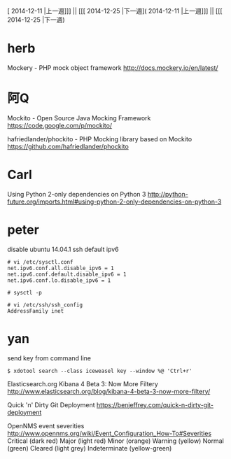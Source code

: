 [ 2014-12-11 |上一週]]] || [[[ 2014-12-25 |下一週]( 2014-12-11 |上一週]]] || [[[ 2014-12-25 |下一週)



# herb

Mockery - PHP mock object framework
<http://docs.mockery.io/en/latest/>  

# 阿Q

Mockito - Open Source Java Mocking Framework
<https://code.google.com/p/mockito/>  

hafriedlander/phockito - PHP Mocking library based on Mockito
<https://github.com/hafriedlander/phockito>  

# Carl

Using Python 2-only dependencies on Python 3
<http://python-future.org/imports.html#using-python-2-only-dependencies-on-python-3>  

# peter

disable ubuntu 14.04.1 ssh default ipv6


    # vi /etc/sysctl.conf
    net.ipv6.conf.all.disable_ipv6 = 1
    net.ipv6.conf.default.disable_ipv6 = 1
    net.ipv6.conf.lo.disable_ipv6 = 1
    
    # sysctl -p
    
    # vi /etc/ssh/ssh_config
    AddressFamily inet


# yan

send key from command line

    $ xdotool search --class iceweasel key --window %@ 'Ctrl+r'


Elasticsearch.org Kibana 4 Beta 3: Now More Filtery
<http://www.elasticsearch.org/blog/kibana-4-beta-3-now-more-filtery/>  

Quick 'n' Dirty Git Deployment
<https://benjeffrey.com/quick-n-dirty-git-deployment>  

OpenNMS event severities
<http://www.opennms.org/wiki/Event_Configuration_How-To#Severities>  
Critical (dark red) 
Major (light red) 
Minor (orange) 
Warning (yellow) 
Normal (green) 
Cleared (light grey) 
Indeterminate (yellow-green)